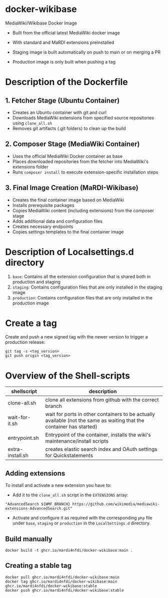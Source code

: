 # docker-wikibase
MediaWiki/Wikibase Docker Image 
* Built from the official latest MediaWiki docker image
* With standard and MaRDI extensions preinstalled

* Staging image is built automatically on push to main or on merging a PR
* Production image is only built when pushing a tag

# Description of the Dockerfile

## 1. Fetcher Stage (Ubuntu Container)
- Creates an Ubuntu container with git and curl
- Downloads MediaWiki extensions from specified source repositories using `clone_all.sh`
- Removes git artifacts (.git folders) to clean up the build

## 2. Composer Stage (MediaWiki Container)
- Uses the official MediaWiki Docker container as base
- Places downloaded repositories from the fetcher into MediaWiki's extensions folder
- Runs `composer install` to execute extension-specific installation steps

## 3. Final Image Creation (MaRDI-Wikibase)
- Creates the final container image based on MediaWiki
- Installs prerequisite packages
- Copies MediaWiki content (including extensions) from the composer stage
- Adds additional data and configuration files
- Creates necessary endpoints
- Copies settings templates to the final container image

# Description of Localsettings.d directory

  1. `base`: Contains all the extension configuration that is shared both in production and staging
  2. `staging`: Contains configuration files that are only installed in the staging image
  2. `production`: Contains configuration files that are only installed in the production image

# Create a tag

Create and push a new signed tag with the newer version to trigger a production release:
```
git tag -s <tag_version>
git push origin <tag_version>
```

# Overview of the Shell-scripts 

|shellscript  | description                                      |
| ----------- | ------------------------------------------------ |
|clone-all.sh|clone all extensions from github with the correct branch|
|wait-for-it.sh|wait for ports in other containers to be actually available (not the same as waiting that the container has started)|
|entrypoint.sh|Entrypoint of the container, installs the wiki's maintenance/install scripts|
|extra-install.sh|creates elastic search index and OAuth settings for Quickstatements|

## Adding extensions
To install and activate a new extension you have to:
* Add it to the `clone_all.sh` script in the `EXTENSIONS` array:

`"AdvancedSearch ${WMF_BRANCH} https://github.com/wikimedia/mediawiki-extensions-AdvancedSearch.git"`

* Activate and configure it as required with the corresponding `php` file under `base`, `staging` or `production` in the `LocalSettings.d` directory.

## Build manually

`docker build -t ghcr.io/mardi4nfdi/docker-wikibase:main .`

## Creating a stable tag

```
docker pull ghcr.io/mardi4nfdi/docker-wikibase:main
docker tag ghcr.io/mardi4nfdi/docker-wikibase:main ghcr.io/mardi4nfdi/docker-wikibase:stable
docker push ghcr.io/mardi4nfdi/docker-wikibase:stable

